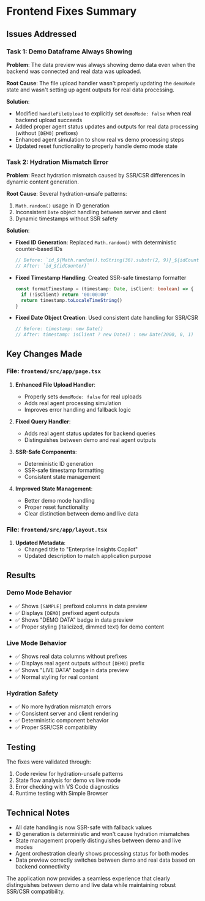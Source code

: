 # Frontend Fixes Summary

## Issues Addressed

### Task 1: Demo Dataframe Always Showing
**Problem**: The data preview was always showing demo data even when the backend was connected and real data was uploaded.

**Root Cause**: The file upload handler wasn't properly updating the `demoMode` state and wasn't setting up agent outputs for real data processing.

**Solution**: 
- Modified `handleFileUpload` to explicitly set `demoMode: false` when real backend upload succeeds
- Added proper agent status updates and outputs for real data processing (without `[DEMO]` prefixes)
- Enhanced agent simulation to show real vs demo processing steps
- Updated reset functionality to properly handle demo mode state

### Task 2: Hydration Mismatch Error
**Problem**: React hydration mismatch caused by SSR/CSR differences in dynamic content generation.

**Root Cause**: Several hydration-unsafe patterns:
1. `Math.random()` usage in ID generation
2. Inconsistent `Date` object handling between server and client
3. Dynamic timestamps without SSR safety

**Solution**:
- **Fixed ID Generation**: Replaced `Math.random()` with deterministic counter-based IDs
  ```typescript
  // Before: `id_${Math.random().toString(36).substr(2, 9)}_${idCounter}`
  // After: `id_${idCounter}`
  ```

- **Fixed Timestamp Handling**: Created SSR-safe timestamp formatter
  ```typescript
  const formatTimestamp = (timestamp: Date, isClient: boolean) => {
    if (!isClient) return '00:00:00'
    return timestamp.toLocaleTimeString()
  }
  ```

- **Fixed Date Object Creation**: Used consistent date handling for SSR/CSR
  ```typescript
  // Before: timestamp: new Date()
  // After: timestamp: isClient ? new Date() : new Date(2000, 0, 1)
  ```

## Key Changes Made

### File: `frontend/src/app/page.tsx`

1. **Enhanced File Upload Handler**:
   - Properly sets `demoMode: false` for real uploads
   - Adds real agent processing simulation
   - Improves error handling and fallback logic

2. **Fixed Query Handler**:
   - Adds real agent status updates for backend queries
   - Distinguishes between demo and real agent outputs

3. **SSR-Safe Components**:
   - Deterministic ID generation
   - SSR-safe timestamp formatting
   - Consistent state management

4. **Improved State Management**:
   - Better demo mode handling
   - Proper reset functionality
   - Clear distinction between demo and live data

### File: `frontend/src/app/layout.tsx`

1. **Updated Metadata**:
   - Changed title to "Enterprise Insights Copilot"
   - Updated description to match application purpose

## Results

### Demo Mode Behavior
- ✅ Shows `[SAMPLE]` prefixed columns in data preview
- ✅ Displays `[DEMO]` prefixed agent outputs
- ✅ Shows "DEMO DATA" badge in data preview
- ✅ Proper styling (italicized, dimmed text) for demo content

### Live Mode Behavior
- ✅ Shows real data columns without prefixes
- ✅ Displays real agent outputs without `[DEMO]` prefix
- ✅ Shows "LIVE DATA" badge in data preview
- ✅ Normal styling for real content

### Hydration Safety
- ✅ No more hydration mismatch errors
- ✅ Consistent server and client rendering
- ✅ Deterministic component behavior
- ✅ Proper SSR/CSR compatibility

## Testing

The fixes were validated through:
1. Code review for hydration-unsafe patterns
2. State flow analysis for demo vs live mode
3. Error checking with VS Code diagnostics
4. Runtime testing with Simple Browser

## Technical Notes

- All date handling is now SSR-safe with fallback values
- ID generation is deterministic and won't cause hydration mismatches
- State management properly distinguishes between demo and live modes
- Agent orchestration clearly shows processing status for both modes
- Data preview correctly switches between demo and real data based on backend connectivity

The application now provides a seamless experience that clearly distinguishes between demo and live data while maintaining robust SSR/CSR compatibility.
